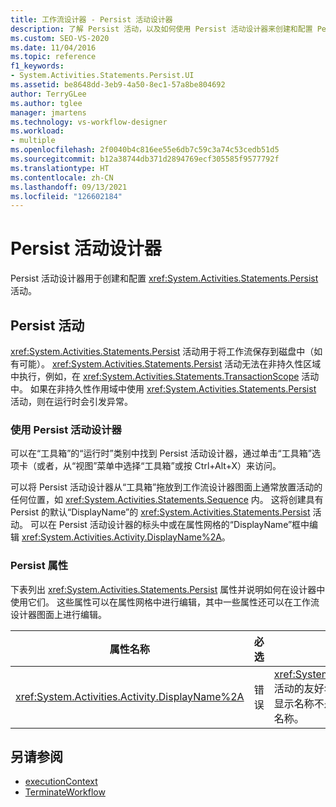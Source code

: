 ```yaml
---
title: 工作流设计器 - Persist 活动设计器
description: 了解 Persist 活动，以及如何使用 Persist 活动设计器来创建和配置 Persist 活动。
ms.custom: SEO-VS-2020
ms.date: 11/04/2016
ms.topic: reference
f1_keywords:
- System.Activities.Statements.Persist.UI
ms.assetid: be8648dd-3eb9-4a50-8ec1-57a8be804692
author: TerryGLee
ms.author: tglee
manager: jmartens
ms.technology: vs-workflow-designer
ms.workload:
- multiple
ms.openlocfilehash: 2f0040b4c816ee55e6db7c59c3a74c53cedb51d5
ms.sourcegitcommit: b12a38744db371d2894769ecf305585f9577792f
ms.translationtype: HT
ms.contentlocale: zh-CN
ms.lasthandoff: 09/13/2021
ms.locfileid: "126602184"
---
```

# <a name="persist-activity-designer"></a>Persist 活动设计器

Persist 活动设计器用于创建和配置 <xref:System.Activities.Statements.Persist> 活动。

## <a name="the-persist-activity"></a>Persist 活动

<xref:System.Activities.Statements.Persist> 活动用于将工作流保存到磁盘中（如有可能）。 <xref:System.Activities.Statements.Persist> 活动无法在非持久性区域中执行，例如，在 <xref:System.Activities.Statements.TransactionScope> 活动中。 如果在非持久性作用域中使用 <xref:System.Activities.Statements.Persist> 活动，则在运行时会引发异常。

### <a name="using-the-persist-activity-designer"></a>使用 Persist 活动设计器

可以在“工具箱”的“运行时”类别中找到 Persist 活动设计器，通过单击“工具箱”选项卡（或者，从“视图”菜单中选择“工具箱”或按 Ctrl+Alt+X）来访问。

可以将 Persist 活动设计器从“工具箱”拖放到工作流设计器图面上通常放置活动的任何位置，如 <xref:System.Activities.Statements.Sequence> 内。 这将创建具有 Persist 的默认“DisplayName”的 <xref:System.Activities.Statements.Persist> 活动。 可以在 Persist 活动设计器的标头中或在属性网格的“DisplayName”框中编辑 <xref:System.Activities.Activity.DisplayName%2A>。

### <a name="the-persist-properties"></a>Persist 属性

下表列出 <xref:System.Activities.Statements.Persist> 属性并说明如何在设计器中使用它们。 这些属性可以在属性网格中进行编辑，其中一些属性还可以在工作流设计器图面上进行编辑。

|属性名称|必选|使用情况|
|-|--------------|-|
|<xref:System.Activities.Activity.DisplayName%2A>|错误|<xref:System.Activities.Statements.Persist> 活动的友好名称。 默认值为 Persist。 虽然显示名称不是绝对必需的，但最好使用显示名称。|

## <a name="see-also"></a>另请参阅

- [executionContext](../workflow-designer/runtime-activity-designers.md)
- [TerminateWorkflow](../workflow-designer/terminateworkflow-activity-designer.md)
